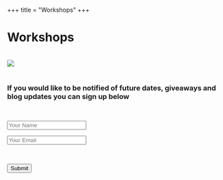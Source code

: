 +++
title = "Workshops"
+++

<div class="workshop_title">
  <h1>Workshops</h1>
  <!-- <h1>Workshops in Trinidad February 10th 2019!</h1> -->
  <!-- <h2>Food Photography And Styling – Beginner and Intermediate</h2> -->
</div>  
</br>

<img src="img/workshop.jpg">

</br>
</br>

<div class="page-content">
  <div class="container">

  <!-- <p>We are happy to announce our workshops – <i>An Introduction To Food Photography And Styling</i> as well as an all new <i>Intermediate Food Photography And Styling</i>.
  We will be exploring fundamental composition, colour theory, camera gear, props, Instagram and a whole lot more! This course will be interactive and focused.</p>
  </br>

  <ul>
    <li>An Introduction To Food Photography And Styling</li>
    <li>Date: Sunday 10th February 2019</li>
    <li>Location: 121A Long Circular Rd, Maraval. 2nd Floor, Trinidad</li>
    <li>Time: 9:00 AM - 12:00 NOON</li>
    <li>Cost: $400 TTD</li>
    <li>Limit: 10 persons</li>
    <!-- <li class="highlight">Bonus: Each student will get a starter kit from some of our favourite local brands and companies. We would like to thank our sponsors: 
    <a href="https://kaiandpixie.com"target="_blank">Kai &amp; Pixie</a>, 
    <a href="http://www.dmarketmovers.com"target="_blank">D'Market Movers</a> 
  </ul>

  <ul>
    <li>Intermediate Food Photography And Styling</li>
    <li>Date: Sunday 10th February 2019</li>
    <li>Location: 121A Long Circular Rd, Maraval. 2nd Floor, Trinidad</li>
    <li>Time: 2:00 PM - 5:00 PM</li>
    <li>Cost: $500 TTD</li>
    <li>Limit: 6 persons</li>
  </ul>
  </br>

  <!-- <h3>Sign up below to receive a confirmation email with instructions to enrol. We look forward to meeting you!</h3> -->
  <h3>If you would like to be notified of future dates, giveaways and blog updates you can sign up below</h3>
  </br>

  <form class="workshop_form" name="workshops" netlify>
    <p>
      <input class="placeholder_text" type="text" placeholder="Your Name" type="text" name="name">
    </p>
    <p>
      <input class="placeholder_text" type="email" placeholder="Your Email" name="email"></label>
    </p>
    </br>
    <!-- <p>
      <h4>Choose which workshop(s) you would like to attend</h4>
      <div class="checkbox">
        <div>
          <input type="checkbox" id="introduction" name="introduction" checked>
          <label for="introduction">Introduction to Food Photography and Styling</label>
        </div>
        <div>
          <input type="checkbox" id="intermediate" name="intermediate">
          <label for="intermediate">Intermediate Food Photography and Styling</label>
        </div>
      </div>  
      </br>
    </p>
    <p>
      <textarea class="textarea_text" placeholder="Anything you want to tell us? "name="message"></textarea>
    </p> -->
    <p>
      <button class="btn" type="submit">Submit</button>
    </p>
  </form>
  </div>
  
</div>
